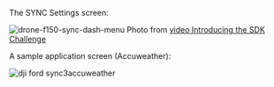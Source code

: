 
The SYNC Settings screen:

![drone-f150-sync-dash-menu](https://cloud.githubusercontent.com/assets/300046/12867279/36fa7750-cc9e-11e5-860a-1a1dc193bdce.png)
Photo from <a target="_blank" href="https://www.youtube.com/watch?v=_kXoUsqzzMU">
video Introducing the SDK Challenge</a>

A sample application screen (Accuweather):

![dji ford sync3accuweather](https://cloud.githubusercontent.com/assets/300046/12869696/54fb4882-ccdb-11e5-999c-d838c09b6e52.jpg)
